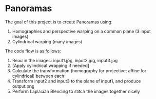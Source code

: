 # Panoramas

The goal of this project is to create Panoramas using:
 1. Homographies and perspective warping on a common plane (3 input images)
 2. Cylindrical warping (many images)

The code flow is as follows:
 1. Read in the images: input1.jpg, input2.jpg, input3.jpg
 2. [Apply cylindrical wrapping if needed]
 3. Calculate the transformation (homography for projective; affine for cylindrical) between each
 4. Transform input2 and input3 to the plane of input1, and produce output.png
 5. Perform Laplacian Blending to stitch the images together nicely
